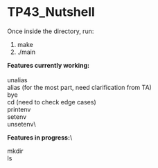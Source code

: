 # TP43_Nutshell

Once inside the directory, run:

1. make
2. ./main

**Features currently working:**\
\
unalias\
alias (for the most part, need clarification from TA)\
bye\
cd (need to check edge cases)\
printenv\
setenv\
unsetenv\

**Features in progress:**\

mkdir\
ls
